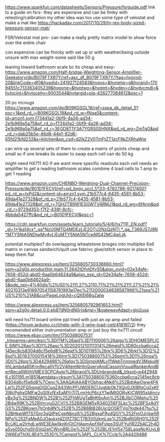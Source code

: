 https://www.sparkfun.com/datasheets/Sensors/Pressure/fsrguide.pdf
link to a guide on fsrs- they are expensive and can be finiky with retesting/calibration
my other idea was too use some type of velostat and make a mat like
https://hackaday.com/2017/10/29/hi-res-body-sized-pressure-sensor-mat/

FSR/Velostat mat
pro-
can make a really pretty matrix model to show force over the entire chair

con
expensive
can be finicky with set up or with weather/being outside
unsure with max weight-some said like 50 g



leaning toward bathroom scale bc its cheap and easy-
https://www.amazon.com/Half-bridge-Weighting-Sensor-Amplifier-Geekstory/dp/B079FTXR7Y/ref=asc_df_B079FTXR7Y/?tag=hyprod-20&linkCode=df0&hvadid=241927124583&hvpos=&hvnetw=g&hvrand=17094551c713363405239&hvpone=&hvptwo=&hvqmt=&hvdev=c&hvdvcmdl=&hvlocint=&hvlocphy=9003544&hvtargid=pla-426277064612&psc=1

20 pc mcnugs
https://www.amazon.com/dp/B09KGSGL18/ref=sspa_dk_detail_5?psc=1&pd_rd_i=B09KGSGL18&pd_rd_w=fNqa5&content-id=amzn1.sym.f734d1a2-0bf9-4a26-ad34-2e1b969a5a75&pf_rd_p=f734d1a2-0bf9-4a26-ad34-2e1b969a5a75&pf_rd_r=3EGD8T1Y3A7YGRS0SHNX&pd_rd_wg=ZmTqG&pd_rd_r=dab25b5e-46d8-44e1-82d6-65fd21bfd232&s=kitchen&sp_csd=d2lkZ2V0TmFtZT1zcF9kZXRhaWw

can wire up several sets of them to create a matrix of points
cheap and small so if one breaks its easier to swap
each cell can do 50 kg

might need HX711 AD if we want more specific readouts
each cell needs an amplifier to get a reading
bathroom scales combine 4 load cells to 1 amp to get 1 reading

https://www.amazon.com/CHENBO-Weighing-Dual-Channel-Precision-Pressure/dp/B01D1FECVI/ref=pd_bxgy_sccl_1/133-4782788-9217400?pd_rd_w=txPd2&content-id=amzn1.sym.21b577c4-6435-4581-8b53-49da41e27328&pf_rd_p=21b577c4-6435-4581-8b53-49da41e27328&pf_rd_r=7QH2TB9W1ESGWTV4RMJ1&pd_rd_wg=6fArm&pd_rd_r=9729d353-f7f2-438f-8cfc-4bbda5427ffc&pd_rd_i=B01D1FECVI&psc=1

https://cdn.sparkfun.com/assets/learn_tutorials/5/4/6/hx711F_EN.pdf?_gl=1*1ka14cx*_ga*NzU0MTQ4MDEzLjE2OTU2NzQzNTI.*_ga_T369JS7J9N*MTY5NjA5NDIwMy4yLjEuMTY5NjA5NTcwMS42MC4wLjA.



potential multiplex?
do overlapping wheatstone brisges into multiplex
6x6 matrix in canvas sandwich/quilt
use fabrivc glue/stitch sensor in place to keep them flat

https://www.aliexpress.us/item/3256805730336660.html?spm=a2g0o.productlist.main.11.2642tDfvtDfvS5&algo_pvid=02e34afe-7658-452d-abd0-6aa0b64624a9&algo_exp_id=02e34afe-7658-452d-abd0-6aa0b64624a9-5&pdp_npi=4%40dis%21USD%2111.27%2110.71%21%21%2111.27%21%21%40210313e916970541158781993e17ec%2112000034838587966%21sea%21US%210%21AB&curPageLogUid=cQXEl6BgZatw

https://www.aliexpress.us/item/3256805792961653.html?spm=a2g0o.detail.0.0.eb87dN0rdN0rIs&mp=1&gatewayAdapt=glo2usa




will need hx711 board
online ppl tried with just an op amp and failed (https://forum.arduino.cc/t/help-with-3-wire-load-cell/418197/2)
they recomended either instrumentation amp or just buy the hx711 circuit
https://www.ebay.com/itm/175038800753?_trkparms=amclksrc%3DITM%26aid%3D1110006%26algo%3DHOMESPLICE.SIM%26ao%3D1%26asc%3D20201210111314%26meid%3D60ccba6cca2145ec8cb8304d6cf5e6d8%26pid%3D101195%26rk%3D6%26rkt%3D12%26sd%3D163700015418%26itm%3D175038800753%26pmt%3D1%26noa%3D0%26pg%3D4429486%26algv%3DSimplAMLv11WebTrimmedV3MskuWithLambda85KnnRecallV1V2V4ItemNrtInQueryAndCassiniVisualRankerAndBertRecallWithVMEV3CPCAuto%26brand%3DUnbranded&_trksid=p4429486.c101195.m1851&amdata=cksum%3A17503880075360ccba6cca2145ec8cb8304d6cf5e6d8%7Cenc%3AAQAIAAABYObhgc4Nk8%252BdtAwOww4FKLaj%252FQ5qqgDlQCuqZA43WcPFUWDERCUugbbOk7XQv0JXlBfqCg2xKF3WcPghxGMFw2oSlXvfExEaMYr7I7LmrHcP6czY1wIMt0ORyKiCWt95xldincyyBx3g%252BNDW%252B%252FhWUgTaBhK6xAm%252BJIbCOMehu%252Bdw99K%252BVrcyuG2CVI%252B8GEM5yR340256FSLkc%252BFSxAdYGS%252BKown7hOnb8N%252B%252B6BI826UjcQOSRTVg7Iodk447hu%252BHkwWf7S7Gnr3gQIPeCgpNbnz6%252BgxaFRvdQGY%252FmOJrijjw5RNPq%252FaMeA0JOaukxt4Z0fZ78CT7B3V0zkmLqs%252BqRlGRH0%252FBcUKLw2IrhdLwWE3EAwlIknKrGtCHApmApfXkFvIep3SUFYufjR2ZbAC2h4Da5vs050chgShSVq2etCWvnBRL0e%252F%252BLrE1nf5x7S8LaqsNcKUyLB2W6EdThlXL8E4%253D%7Campid%3APL_CLK%7Cclp%3A4429486



